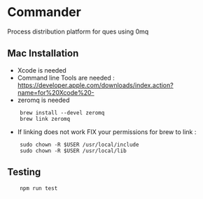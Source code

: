 Commander
=========

Process distribution platform for ques using 0mq


## Mac Installation

- Xcode is needed
- Command line Tools are needed : https://developer.apple.com/downloads/index.action?name=for%20Xcode%20-
- zeromq is needed
```
	brew install --devel zeromq
	brew link zeromq
```
- If linking does not work FIX your permissions for brew to link :

```
	sudo chown -R $USER /usr/local/include
	sudo chown -R $USER /usr/local/lib
```

## Testing

```
	npm run test
```
